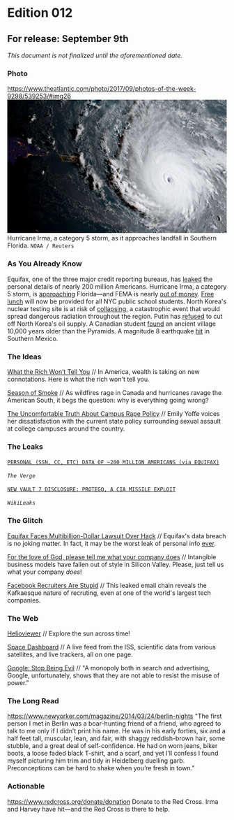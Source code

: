 # Edition 012

## For release: September 9th

_This document is not finalized until the aforementioned date._

### Photo

https://www.theatlantic.com/photo/2017/09/photos-of-the-week-9298/539253/#img26
![irma.jpg](irma.jpg)
Hurricane Irma, a category 5 storm, as it approaches landfall in Southern Florida.
`NOAA / Reuters`

### As You Already Know
Equifax, one of the three major credit reporting bureaus, has [leaked](https://nyti.ms/2gQBeod) the personal details of nearly 200 million Americans. Hurricane Irma, a category 5 storm, is [approaching](http://www.cnn.com/2017/09/05/us/hurricane-irma-puerto-rico-florida/index.html) Florida—and FEMA is nearly [out of money](https://www.bloomberg.com/news/articles/2017-09-05/fema-is-almost-out-of-money-as-hurricane-irma-threatens-florida). [Free lunch](http://pix11.com/2017/09/06/free-lunch-now-will-be-provided-for-all-nyc-students/) will now be provided for all NYC public school students. North Korea's nuclear testing site is at risk of [collapsing](http://www.scmp.com/news/china/diplomacy-defence/article/2109725/north-koreas-nuclear-test-site-risk-imploding-chinese), a catastrophic event that would spread dangerous radiation throughout the region. Putin has [refused](https://www.nytimes.com/2017/09/06/world/asia/north-korea-putin-oil-embargo.html) to cut off North Korea's oil supply. A Canadian student [found](http://www.businessinsider.com/ancient-canadian-village-older-than-pyramids-2017-9) an ancient village 10,000 years older than the Pyramids. A magnitude 8 earthquake [hit](http://news.trust.org/item/20170908050116-wvzxh) in Southern Mexico.

### The Ideas

[What the Rich Won’t Tell You](https://www.nytimes.com/2017/09/08/opinion/sunday/what-the-rich-wont-tell-you.html?mcubz=0) // In America, wealth is taking on new connotations. Here is what the rich won't tell you.

[Season of Smoke](https://theintercept.com/2017/09/09/in-a-summer-of-wildfires-and-hurricanes-my-son-asks-why-is-everything-going-wrong/) // As wildfires rage in Canada and hurricanes ravage the American South, it begs the question: why is everything going wrong?

[The Uncomfortable Truth About Campus Rape Policy](https://www.theatlantic.com/education/archive/2017/09/the-uncomfortable-truth-about-campus-rape-policy/538974/) // Emily Yoffe voices her dissatisfaction with the current state policy surrounding sexual assault at college campuses around the country.

### The Leaks

[`PERSONAL (SSN, CC, ETC) DATA OF ~200 MILLION AMERICANS (via EQUIFAX)`](https://www.theverge.com/2017/9/8/16276584/equifax-breach-social-security-number-broken-system)

*`The Verge`*

[`NEW VAULT 7 DISCLOSURE: PROTEGO, A CIA MISSILE EXPLOIT`](https://wikileaks.org/vault7/#Protego)

*`WikiLeaks`*

### The Glitch
[Equifax Faces Multibillion-Dollar Lawsuit Over Hack](https://www.bloomberg.com/news/articles/2017-09-08/equifax-sued-over-massive-hack-in-multibillion-dollar-lawsuit) // Equifax's data breach is no joking matter. In fact, it may be the worst leak of personal info [ever](https://arstechnica.com/information-technology/2017/09/why-the-equifax-breach-is-very-possibly-the-worst-leak-of-personal-info-ever/).

[For the love of God, please tell me what your company does](https://hackernoon.com/for-the-love-of-god-please-tell-me-what-your-company-does-c2f0b835ab92) // Intangible business models have fallen out of style in Silicon Valley. Please, just tell us what your company *does*!

[Facebook Recruiters Are Stupid](http://imgur.com/hw2pnDt) // This leaked email chain reveals the Kafkaesque nature of recruting, even at one of the world's largest tech companies.

### The Web

[Helioviewer](https://www.helioviewer.org/) // Explore the sun across time!

[Space Dashboard](http://spacedashboard.com/) // A live feed from the ISS, scientific data from various satellites, and live trackers, all on one page.

[Google: Stop Being Evil](https://vivaldi.com/blog/google-return-to-not-being-evil/) // "A monopoly both in search and advertising, Google, unfortunately, shows that they are not able to resist the misuse of power."

### The Long Read
https://www.newyorker.com/magazine/2014/03/24/berlin-nights "The first person I met in Berlin was a boar-hunting friend of a friend, who agreed to talk to me only if I didn’t print his name. He was in his early forties, six and a half feet tall, muscular, lean, and fair, with shaggy reddish-brown hair, some stubble, and a great deal of self-confidence. He had on worn jeans, biker boots, a loose faded black T-shirt, and a scarf, and yet I’ll confess I found myself picturing him trim and tidy in Heidelberg duelling garb. Preconceptions can be hard to shake when you’re fresh in town."

### Actionable
https://www.redcross.org/donate/donation Donate to the Red Cross. Irma and Harvey have hit—and the Red Cross is there to help.
